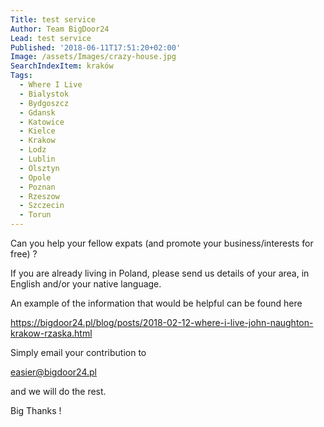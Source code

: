 ```yaml
---
Title: test service
Author: Team BigDoor24
Lead: test service
Published: '2018-06-11T17:51:20+02:00'
Image: /assets/Images/crazy-house.jpg
SearchIndexItem: kraków
Tags:
  - Where I Live
  - Bialystok
  - Bydgoszcz
  - Gdansk
  - Katowice
  - Kielce
  - Krakow
  - Lodz
  - Lublin
  - Olsztyn
  - Opole
  - Poznan
  - Rzeszow
  - Szczecin
  - Torun
---
```

Can you help your fellow expats (and promote your business/interests for free) ?

 If you are already living in Poland, please send us details of your area, in English and/or your native language. 

An example of the information that would be helpful can be found here

https://bigdoor24.pl/blog/posts/2018-02-12-where-i-live-john-naughton-krakow-rzaska.html

Simply email your contribution to

 easier@bigdoor24.pl

 and we will do the rest. 

Big Thanks !
